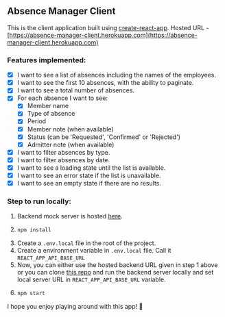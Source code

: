 ## Absence Manager Client

This is the client application built using [create-react-app](https://create-react-app.dev).
Hosted URL - [https://absence-manager-client.herokuapp.com](https://absence-manager-client.herokuapp.com)

### Features implemented:

- [x] I want to see a list of absences including the names of the employees.
- [x] I want to see the first 10 absences, with the ability to paginate.
- [x] I want to see a total number of absences.
- [x] For each absence I want to see:
  - [x] Member name
  - [x] Type of absence
  - [x] Period
  - [x] Member note (when available)
  - [x] Status (can be 'Requested', 'Confirmed' or 'Rejected')
  - [x] Admitter note (when available)
- [x] I want to filter absences by type.
- [x] I want to filter absences by date.
- [x] I want to see a loading state until the list is available.
- [x] I want to see an error state if the list is unavailable.
- [x] I want to see an empty state if there are no results.

### Step to run locally:

1. Backend mock server is hosted [here](https://absence-manager-backend.herokuapp.com/).
2. ```sh
   npm install
   ```
3. Create a `.env.local` file in the root of the project.
4. Create a environment variable in `.env.local` file. Call it `REACT_APP_API_BASE_URL`
5. Now, you can either use the hosted backend URL given in step 1 above or you can clone [this repo](https://github.com/iamtabrezkhan/absence-manager-server) and run the backend server locally and set local server URL in `REACT_APP_API_BASE_URL` variable.
6. ```sh
   npm start
   ```

I hope you enjoy playing around with this app! 🥳
